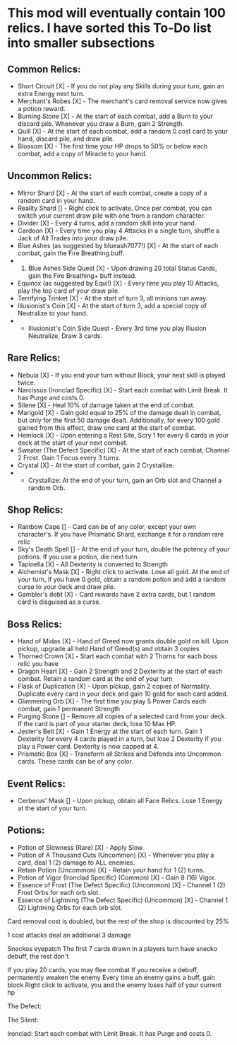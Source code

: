 # This mod will eventually contain 100 relics. I have sorted this To-Do list into smaller subsections

## Common Relics:
- Short Circuit [X] - If you do not play any Skills during your turn, gain an extra Energy next turn.
- Merchant's Robes [X] - The merchant's card removal service now gives a potion reward.
- Burning Stone [X] - At the start of each combat, add a Burn to your discard pile. Whenever you draw a Burn, gain 2 Strength.
- Quill [X] - At the start of each combat, add a random 0 cost card to your hand, discard pile, and draw pile.
- Blossom [X] - The first time your HP drops to 50% or below each combat, add a copy of Miracle to your hand.

## Uncommon Relics:
- Mirror Shard [X] - At the start of each combat, create a copy of a random card in your hand.
- Reality Shard [] - Right click to activate. Once per combat, you can switch your current draw pile with one from a random character.
- Divider [X] - Every 4 turns, add a random skill into your hand.
- Cardoon [X] - Every time you play 4 Attacks in a single turn, shuffle a Jack of All Trades into your draw pile.
- Blue Ashes (as suggested by blueash7077!) [X] - At the start of each combat, gain the Fire Breathing buff. 
- 1. Blue Ashes Side Quest [X] - Upon drawing 20 total Status Cards, gain the Fire Breathing+ buff instead.
- Equinox (as suggested by Equi!) [X] - Every time you play 10 Attacks, play the top card of your draw pile.
- Terrifying Trinket [X] - At the start of turn 3, all minions run away.
- Illusionist's Coin [X] - At the start of turn 3, add a special copy of Neutralize to your hand.
- - Illusionist's Coin Side Quest - Every 3rd time you play Illusion Neutralize, Draw 3 cards.

## Rare Relics:
- Nebula [X] - If you end your turn without Block, your next skill is played twice.
- Narcissus (Ironclad Specific) [X] - Start each combat with Limit Break. It has Purge and costs 0.
- Silene [X] - Heal 10% of damage taken at the end of combat.
- Marigold [X] - Gain gold equal to 25% of the damage dealt in combat, but only for the first 50 damage dealt. Additionally, for every 100 gold gained from this effect, draw one card at the start of combat.
- Hemlock [X] - Upon entering a Rest Site, Scry 1 for every 6 cards in your deck at the start of your next combat.
- Sweater (The Defect Specific) [X] - At the start of each combat, Channel 2 Frost. Gain 1 Focus every 3 turns.
- Crystal [X] - At the start of combat, gain 2 Crystallize.
- - Crystallize: At the end of your turn, gain an Orb slot and Channel a random Orb.

## Shop Relics:
- Rainbow Cape [] - Card can be of any color, except your own character's. If you have Prismatic Shard, exchange it for a random rare relic
- Sky's Death Spell [] - At the end of your turn, double the potency of your potions. If you use a potion, die next turn.
- Tapinella [X] - All Dexterity is converted to Strength
- Alchemist's Mask [X] - Right click to activate. Lose all gold. At the end of your turn, if you have 0 gold, obtain a random potion and add a random curse to your deck and draw pile.
- Gambler's debt [X] - Card rewards have 2 extra cards, but 1 random card is disguised as a curse.

## Boss Relics:
- Hand of Midas [X] - Hand of Greed now grants double gold on kill. Upon pickup, upgrade all held Hand of Greed(s) and obtain 3 copies
- Thorned Crown [X] - Start each combat with 2 Thorns for each boss relic you have
- Dragon Heart [X] - Gain 2 Strength and 2 Dexterity at the start of each combat. Retain a random card at the end of your turn
- Flask of Duplication [X] - Upon pickup, gain 2 copies of Normality. Duplicate every card in your deck and gain 10 gold for each card added.
- Glimmering Orb [X] - The first time you play 5 Power Cards each combat, gain 1 permanent Strength
- Purging Stone [] - Remove all copies of a selected card from your deck. If the card is part of your starter deck, lose 10 Max HP.
- Jester's Belt [X] - Gain 1 Energy at the start of each turn. Gain 1 Dexterity for every 4 cards played in a turn, but lose 2 Dexterity if you play a Power card. Dexterity is now capped at 4.
- Prismatic Box [X] - Transform all Strikes and Defends into Uncommon cards. These cards can be of any color.

## Event Relics:
- Cerberus' Mask [] - Upon pickup, obtain all Face Relics. Lose 1 Energy at the start of your turn.

## Potions:
- Potion of Slowness (Rare) [X] - Apply Slow.
- Potion of A Thousand Cuts (Uncommon) [X] - Whenever you play a card, deal 1 (2) damage to ALL enemies. 
- Retain Potion (Uncommon) [X] - Retain your hand for 1 (2) turns.
- Potion of Vigor (Ironclad Specific) (Common) [X] - Gain 8 (16) Vigor.
- Essence of Frost (The Defect Specific) (Uncommon) [X] - Channel 1 (2) Frost Orbs for each orb slot.
- Essence of Lightning (The Defect Specific) (Uncommon) [X] - Channel 1 (2) Lightning Orbs for each orb slot.


Card removal cost is doubled, but the rest of the shop is discounted by 25%

1 cost attacks deal an additional 3 damage

Sneckos eyepatch
The first 7 cards drawn in a players turn have snecko debuff, the rest don't


If you play 20 cards, you may flee combat
If you receive a debuff, permanently weaken the enemy
Every time an enemy gains a buff, gain block
Right click to activate, you and the enemy loses half of your current hp

The Defect:

The Silent:

Ironclad:
Start each combat with Limit Break. It has Purge and costs 0.